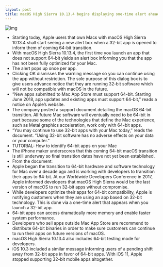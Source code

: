 ```yaml
---
layout: post
title: macOS High Sierra 10.13.4 begins displaying one-time alert ahead of coming 64-bit transition
---
```

![img](http://media.idownloadblog.com/wp-content/uploads/2018/04/macos-high-sierra-10.13.4-alert-box-32-bit-app.jpg)
* Starting today, Apple users that own Macs with macOS High Sierra 10.13.4 shall start seeing a new alert box when a 32-bit app is opened to inform them of coming 64-bit transition.
* With macOS High Sierra 10.13.4, the first time you launch an app that does not support 64-bit yields an alert box informing you that the app has not been fully optimized for your Mac.
* The alert pops up once per app.
* Clicking OK dismisses the warning message so you can continue using the app without restriction. The sole purpose of this dialog box is to give users advance notice that they are running 32-bit software which will not be compatible with macOS in the future.
* “New apps submitted to Mac App Store must support 64-bit. Starting June 2018, app updates and existing apps must support 64-bit,” reads a notice on Apple’s website.
* The company posted a support document detailing the macOS 64-bit transition. All future Mac software will eventually need to be 64-bit in part because some of the technologies that define the Mac experience, such as Metal graphics acceleration, work only with 64-bit apps.
* “You may continue to use 32-bit apps with your Mac today,” reads the document. “Using 32-bit software has no adverse effects on your data or your computer.”
* TUTORIAL: How to identify 64-bit apps on your Mac
* The iPhone maker underscores that this coming 64-bit macOS transition is still underway so final transition dates have not yet been established.
* From the document:
* Apple began the transition to 64-bit hardware and software technology for Mac over a decade ago and is working with developers to transition their apps to 64-bit. At our Worldwide Developers Conference in 2017, Apple informed developers that macOS High Sierra would be the last version of macOS to run 32-bit apps without compromise.
* While developers optimize their apps for 64-bit compatibility, Apple is notifying customers when they are using an app based on 32-bit technology. This is done via a one-time alert that appears when you launch a 32-bit app.
* 64-bit apps can access dramatically more memory and enable faster system performance.
* Developers who sell apps outside Mac App Store are recommend to distribute 64-bit binaries in order to make sure customers can continue to run their apps on future versions of macOS.
* macOS High Sierra 10.13.4 also includes 64-bit testing mode for developers.
* iOS 10.3 included a similar message informing users of a pending shift away from 32-bit apps in favor of 64-bit apps. With iOS 11, Apple stopped supporting 32-bit mobile apps altogether.

